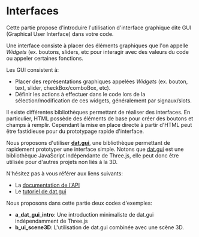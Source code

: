 # Interfaces

Cette partie propose d'introduire l'utilisation d'interface graphique dite GUI (Graphical User Interface) dans votre code.

Une interface consiste à placer des éléments graphiques que l'on appelle _Widgets_ (ex. boutons, sliders, etc pour interagir avec des valeurs du code ou appeler certaines fonctions.

Les GUI consistent à:
- Placer des représentations graphiques appelées _Widgets_ (ex. bouton, text, slider, checkBox/comboBox, etc).
- Définir les actions à effectuer dans le code lors de la sélection/modification de ces widgets, généralement par signaux/slots.

Il existe différentes bibliothèques permettant de réaliser des interfaces. En particulier, HTML possède des éléments de base pour créer des boutons et champs à remplir.
Cependant la mise en place directe à partir d'HTML peut être fastidieuse pour du prototypage rapide d'interface.

Nous proposons d'utiliser __[dat.gui](https://github.com/dataarts/dat.gui)__, une bibliothèque permettant de rapidement prototyper une interface simple.
Notons que [dat.gui](https://github.com/dataarts/dat.gui) est une bibliothèque JavaScript indépendante de Three.js, elle peut donc être utilisée pour d'autres projets non liés à la 3D.

N'hésitez pas à vous référer aux liens suivants:
* La [documentation de l'API](https://github.com/dataarts/dat.gui/blob/master/API.md)
* Le [tutoriel de dat.gui](http://workshop.chromeexperiments.com/examples/gui/#1--Basic-Usage)


Nous proposons dans cette partie deux codes d'exemples:
* __a_dat_gui_intro__: Une introduction minimaliste de dat.gui indépendamment de Three.js
* __b_ui_scene3D__: L'utilisation de dat.gui combinée avec une scène 3D.
